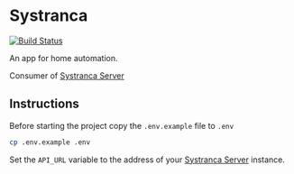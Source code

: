 # Systranca

[![Build Status](https://app.travis-ci.com/esron/systranca_app.svg?branch=master)](https://app.travis-ci.com/esron/systranca_app)

An app for home automation.

Consumer of [Systranca Server](https://github.com/esron/systranca-server)

## Instructions

Before starting the project copy the `.env.example` file to `.env`

```bash
cp .env.example .env
```

Set the `API_URL` variable to the address of your [Systranca Server](https://github.com/esron/systranca-server) instance.
